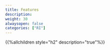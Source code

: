 ```yaml
---
title: Features
description:
weight: 30
alwaysopen: false
categories: ["RI"]
---
```

{{%allchildren style="h2" description="true"%}}
